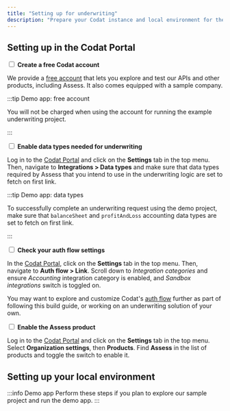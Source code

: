 ```yaml
---
title: "Setting up for underwriting"
description: "Prepare your Codat instance and local environment for the underwriting app build"
---
```

## Setting up in the Codat Portal

<input type="checkbox" unchecked/> <b>Create a free Codat account</b>  

We provide a [free account](https://signup.codat.io/) that lets you explore and test our APIs and other products, including Assess. It also comes equipped with a sample company. 

:::tip Demo app: free account

You will not be charged when using the account for running the example underwriting project.

:::

<input type="checkbox" unchecked /> <b>Enable data types needed for underwriting</b><br />

Log in to the [Codat Portal](https://app.codat.io/) and click on the **Settings** tab in the top menu. Then, navigate to **Integrations > Data types** and make sure that data types required by Assess that you intend to use in the underwriting logic are set to fetch on first link. 

:::tip Demo app: data types

To successfully complete an underwriting request using the demo project, make sure that `balanceSheet` and `profitAndLoss` accounting data types are set to fetch on first link. 

:::

<input type="checkbox" unchecked /> <b>Check your auth flow settings</b>  


In the [Codat Portal](https://app.codat.io/), click on the **Settings** tab in the top menu. Then, navigate to **Auth flow > Link**. Scroll down to _Integration categories_ and ensure _Accounting_ integration category is enabled, and _Sandbox integrations_ switch is toggled on. 

You may want to explore and customize Codat's [auth flow](/auth-flow/customize/customize-link) further as part of following this build guide, or working on an underwriting solution of your own.

<input type="checkbox" unchecked /> <b>Enable the Assess product</b>  


Log in to the [Codat Portal](https://app.codat.io/) and click on the **Settings** tab in the top menu. Select **Organization settings**, then **Products**. Find **Assess** in the list of products and toggle the switch to enable it.

## Setting up your local environment

:::info Demo app
Perform these steps if you plan to explore our sample project and run the demo app.
:::

